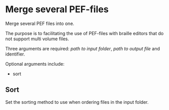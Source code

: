# Merge several PEF-files #
Merge several PEF files into one.

The purpose is to facilitating the use of PEF-files with braille editors that do not support multi volume files.

Three arguments are required: _path to input folder_, _path to output file_ and identifier.

Optional arguments include:
  * sort

## Sort ##
Set the sorting method to use when ordering files in the input folder.